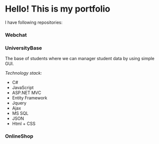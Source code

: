 # Hello! This is my portfolio

I have following repositories:

### Webchat 

### UniversityBase
The base of students where we can manager student data by using simple GUI. 

*Technology stack:*
- C#
- JavaScript
- ASP.NET MVC 
- Entity Framework 
- Jquery 
- Ajax
- MS SQL
- JSON
- Html + CSS 


### OnlineShop 
